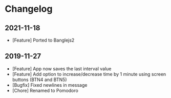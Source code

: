 # Changelog

## 2021-11-18

- [Feature] Ported to Banglejs2

## 2019-11-27

- [Feature] App now saves the last interval value
- [Feature] Add option to increase/decrease time by 1 minute using screen
  buttons (BTN4 and BTN5)
- [Bugfix] Fixed newlines in message
- [Chore] Renamed to Pomodoro
